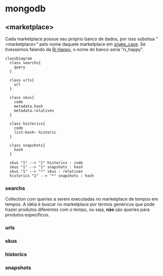 # mongodb

## \<marketplace>
Cada marketplace possue seu próprio banco de dados, por isso subsitua "\<marketplace>" pelo nome daquele marketplace em [snake_case](https://en.wikipedia.org/wiki/Snake_case). Se tivessemos falando da [Ri Happy](https://www.rihappy.com.br/), o nome do banco seria "ri_happy".  

```mermaid
classDiagram
  class searchs{
    query
  }
  
  class urls{
    url
  }
  
  class skus{
    code
    metadata.hash
    metadata.relatives
  }

  class historics{
    code
    list~hash~ historic
  }

  class snapshots{
    hash
  }
  
  skus "1" --> "1" historics : code
  skus "1" --> "1" snapshots : hash
  skus "1" --> "*" skus : relatives
  historics "1" --> "*" snapshots : hash
```

### searchs
Collection com queries a serem executadas no marketplace de tempos em tempos. A idéia é buscar no marketplace por termos genéricos que pode trazer produtos diferentes com o tempo, ou seja, **não** são queries para produtos específicos.  

### urls

### skus

### historics

### snapshots
